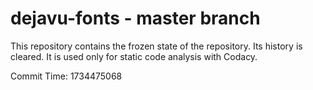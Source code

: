 # dejavu-fonts - master branch

This repository contains the frozen state of the repository.
Its history is cleared. It is used only for static code
analysis with Codacy.

Commit Time: 1734475068